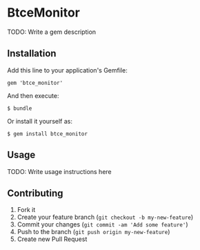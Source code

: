 # BtceMonitor

TODO: Write a gem description

## Installation

Add this line to your application's Gemfile:

    gem 'btce_monitor'

And then execute:

    $ bundle

Or install it yourself as:

    $ gem install btce_monitor

## Usage

TODO: Write usage instructions here

## Contributing

1. Fork it
2. Create your feature branch (`git checkout -b my-new-feature`)
3. Commit your changes (`git commit -am 'Add some feature'`)
4. Push to the branch (`git push origin my-new-feature`)
5. Create new Pull Request
